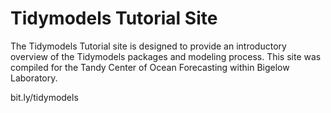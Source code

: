 # Tidymodels Tutorial Site

The Tidymodels Tutorial site is designed to provide an introductory overview of the Tidymodels packages and modeling process. This site was compiled for the Tandy Center of Ocean Forecasting within Bigelow Laboratory. 

bit.ly/tidymodels
